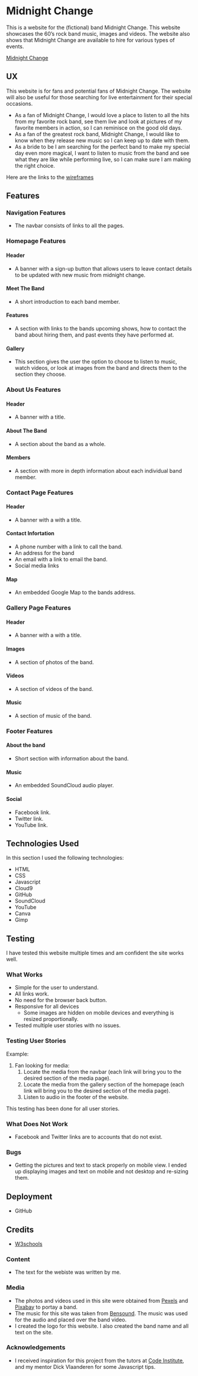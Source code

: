 # Midnight Change

This is a website for the (fictional) band Midnight Change. This website showcases the 60’s rock band music, images and videos. 
The website also shows that Midnight Change are available to hire for various types of events.

[Midnight Change](https://midnight-catch-milestone1-luke0han.c9users.io/index.html)

## UX

This website is for fans and potential fans of Midnight Change. The website will also be useful for those searching for live entertainment for their special occasions.

- As a fan of Midnight Change, I would love a place to listen to all the hits from my favorite rock band, see them live and look at pictures of my favorite members in action, so I can reminisce on the good old days. 
- As a fan of the greatest rock band, Midnight Change, I would like to know when they release new music so I can keep up to date with them.
- As a bride to be I am searching for the perfect band to make my special day even more magical, I want to listen to music from the band and see what they are like while performing live, so I can make sure I am making the right choice.

Here are the links to the [wireframes](https://wireframe.cc/PWEADn)

## Features

### Navigation Features
- The navbar consists of links to all the pages.

### Homepage Features

#### Header
- A banner with a sign-up button that allows users to leave contact details to be updated with new music from midnight change.

#### Meet The Band
- A short introduction to each band member.

#### Features
-  A section with links to the bands upcoming shows, how to contact the band about hiring them, and past events they have performed at.

#### Gallery
- This section gives the user the option to choose to listen to music, watch videos, or look at images from the band and directs them to the section they choose.

### About Us Features

#### Header
- A banner with a title.

#### About The Band
- A section about the band as a whole.

#### Members
-  A section with more in depth information about each individual band member.

### Contact Page Features

#### Header
- A banner with a with a title.

#### Contact Infortation
- A phone number with a link to call the band.
- An address for the band
- An email with a link to email the band.
- Social media links

#### Map
-  An embedded Google Map to the bands address.

### Gallery Page Features

#### Header
- A banner with a with a title.

#### Images
- A section of photos of the band.

#### Videos
- A section of videos of the band.

#### Music
- A section of music of the band.

### Footer Features

#### About the band
- Short section with information about the band.

#### Music
- An embedded SoundCloud audio player.

#### Social
- Facebook link.
- Twitter link.
- YouTube link.


## Technologies Used

In this section I used the following technologies:

- HTML
- CSS
- Javascript
- Cloud9
- GitHub
- SoundCloud
- YouTube
- Canva
- Gimp

## Testing

I have tested this website multiple times and am confident the site works well.  
### What Works
- Simple for the user to understand.
- All links work.
- No need for the browser back button.
- Responsive for all devices
    - Some images are hidden on mobile devices and everything is resized proportionally.
- Tested multiple user stories with no issues.

### Testing User Stories
Example:
  
1. Fan looking for media:
    1. Locate the media from the navbar (each link will bring you to the desired section of the media page).
    2. Locate the media from the gallery section of the homepage (each link will bring you to the desired section of the media page).
    3. Listen to audio in the footer of the website.
    
This testing has been done for all user stories.

### What Does Not Work
- Facebook and Twitter links are to accounts that do not exist. 

### Bugs
- Getting the pictures and text to stack properly on mobile view. I ended up displaying images and text on mobile and not desktop and re-sizing them.

## Deployment
- GitHub

## Credits
- [W3schools](https://www.w3schools.com/howto/howto_css_image_overlay.asp)

### Content
- The text for the webiste was written by me.

### Media
- The photos and videos used in this site were obtained from [Pexels](pexels.com) and [Pixabay](pixabay.com) to portay a band. 
- The music for this site was taken from [Bensound](https://www.bensound.com/royalty-free-music). The music was used for the audio and placed over the band video.
- I created the logo for this website. I also created the band name and all text on the site.

### Acknowledgements

- I received inspiration for this project from the tutors at [Code Institute](codeinstitute.com), and my mentor Dick Vlaanderen for some Javascript tips.

